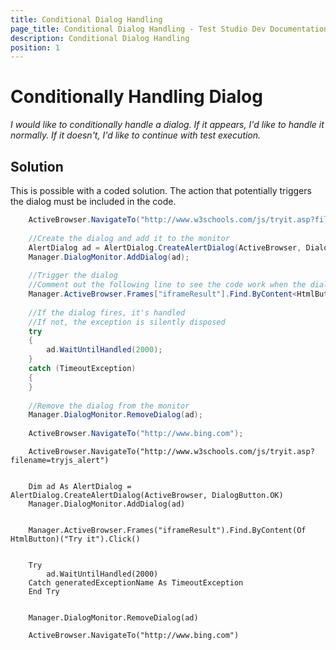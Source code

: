 ```yaml
---
title: Conditional Dialog Handling
page_title: Conditional Dialog Handling - Test Studio Dev Documentation
description: Conditional Dialog Handling
position: 1
---
```

# Conditionally Handling Dialog

*I would like to conditionally handle a dialog. If it appears, I'd like to handle it normally. If it doesn't, I'd like to continue with test execution.*

## Solution

This is possible with a coded solution. The action that potentially triggers the dialog must be included in the code.

````C#
    ActiveBrowser.NavigateTo("http://www.w3schools.com/js/tryit.asp?filename=tryjs_alert");
    
    //Create the dialog and add it to the monitor
    AlertDialog ad = AlertDialog.CreateAlertDialog(ActiveBrowser, DialogButton.OK);
    Manager.DialogMonitor.AddDialog(ad);
    
    //Trigger the dialog
    //Comment out the following line to see the code work when the dialog isn't fired
    Manager.ActiveBrowser.Frames["iframeResult"].Find.ByContent<HtmlButton>("Try it").Click();
    
    //If the dialog fires, it's handled
    //If not, the exception is silently disposed
    try
    {
        ad.WaitUntilHandled(2000);
    }
    catch (TimeoutException)
    {
    }
    
    //Remove the dialog from the monitor
    Manager.DialogMonitor.RemoveDialog(ad);
    
    ActiveBrowser.NavigateTo("http://www.bing.com");
````
````VB
    ActiveBrowser.NavigateTo("http://www.w3schools.com/js/tryit.asp?filename=tryjs_alert")
    

    Dim ad As AlertDialog = AlertDialog.CreateAlertDialog(ActiveBrowser, DialogButton.OK)
    Manager.DialogMonitor.AddDialog(ad)
    

    Manager.ActiveBrowser.Frames("iframeResult").Find.ByContent(Of HtmlButton)("Try it").Click()
    

    Try
        ad.WaitUntilHandled(2000)
    Catch generatedExceptionName As TimeoutException
    End Try
    

    Manager.DialogMonitor.RemoveDialog(ad)
    
    ActiveBrowser.NavigateTo("http://www.bing.com")
````

